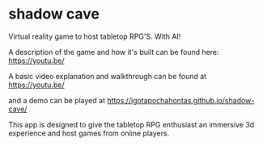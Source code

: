 # shadow cave
Virtual reality game to host tabletop RPG'S.  With AI! 

A description of the game and how it's built can be found here:
https://youtu.be/

A basic video explanation and walkthrough can be found at 
https://youtu.be/

and a demo can be played at https://igotapochahontas.github.io/shadow-cave/

This app is designed to give the tabletop RPG enthusiast an immersive 3d experience and host games from online players. 


